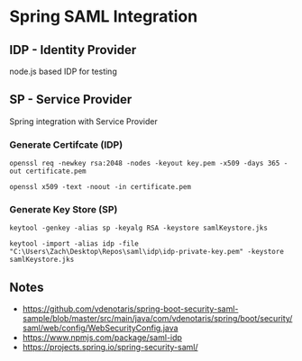 # Spring SAML Integration

## IDP - Identity Provider

node.js based IDP for testing

## SP - Service Provider

Spring integration with Service Provider

### Generate Certifcate (IDP)

`openssl req -newkey rsa:2048 -nodes -keyout key.pem -x509 -days 365 -out certificate.pem`

`openssl x509 -text -noout -in certificate.pem`

### Generate Key Store (SP)

`keytool -genkey -alias sp -keyalg RSA -keystore samlKeystore.jks`

`keytool -import -alias idp -file "C:\Users\Zach\Desktop\Repos\saml\idp\idp-private-key.pem" -keystore samlKeystore.jks`

## Notes

- https://github.com/vdenotaris/spring-boot-security-saml-sample/blob/master/src/main/java/com/vdenotaris/spring/boot/security/saml/web/config/WebSecurityConfig.java
- https://www.npmjs.com/package/saml-idp
- https://projects.spring.io/spring-security-saml/
